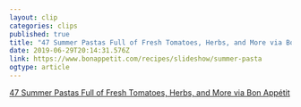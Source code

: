 ```yaml
---
layout: clip
categories: clips
published: true
title: "47 Summer Pastas Full of Fresh Tomatoes, Herbs, and More via Bon Appétit"
date: 2019-06-29T20:14:31.576Z
link: https://www.bonappetit.com/recipes/slideshow/summer-pasta
ogtype: article
---
```

[47 Summer Pastas Full of Fresh Tomatoes, Herbs, and More via Bon Appétit](https://www.bonappetit.com/recipes/slideshow/summer-pasta)
